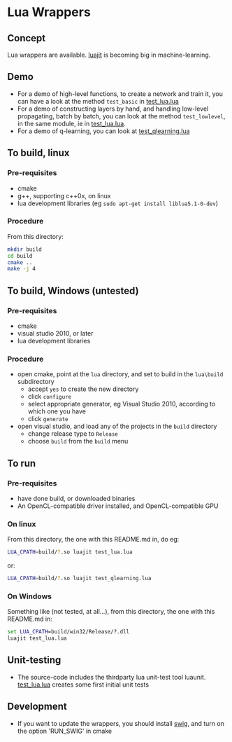# Lua Wrappers

## Concept

Lua wrappers are available.  [luajit](http://luajit.org) is becoming big in machine-learning.

## Demo

* For a demo of high-level functions, to create a network and train it, you can have a look at the method `test_basic` in [test_lua.lua](test_lua.lua)
* For a demo of constructing layers by hand, and handling low-level propagating, batch by batch, you can look at the method `test_lowlevel`, in the same module, ie in [test_lua.lua](test_lua.lua).
* For a demo of q-learning, you can look at [test_qlearning.lua](test_qlearning.lua)

## To build, linux

### Pre-requisites

* cmake
* g++, supporting c++0x, on linux
* lua development libraries (eg `sudo apt-get install liblua5.1-0-dev`)

### Procedure

From this directory:
```bash
mkdir build
cd build
cmake ..
make -j 4
```

## To build, Windows (untested)

### Pre-requisites

* cmake
* visual studio 2010, or later
* lua development libraries

### Procedure

- open cmake, point at the `lua` directory, and set to build in the `lua\build` subdirectory
  - accept `yes` to create the new directory
  - click `configure`
  - select appropriate generator, eg Visual Studio 2010, according to which one you have
  - click `generate`
- open visual studio, and load any of the projects in the `build` directory
  - change release type to `Release`
  - choose `build` from the `build` menu

## To run

### Pre-requisites

* have done build, or downloaded binaries
* An OpenCL-compatible driver installed, and OpenCL-compatible GPU

### On linux

From this directory, the one with this README.md in, do eg:
```bash
LUA_CPATH=build/?.so luajit test_lua.lua
```
or:
```bash
LUA_CPATH=build/?.so luajit test_qlearning.lua
```

### On Windows

Something like (not tested, at all...), from this directory, the one with this README.md in:
```cmd
set LUA_CPATH=build/win32/Release/?.dll
luajit test_lua.lua
```

## Unit-testing

* The source-code includes the thirdparty lua unit-test tool luaunit.  [test_lua.lua](test_lua.lua)
creates some first initial unit tests

## Development

* If you want to update the wrappers, you should install [swig](http://www.swig.org), and turn on the option 'RUN_SWIG' in cmake

